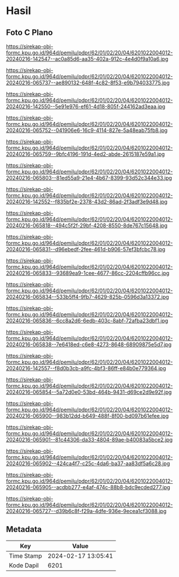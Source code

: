 # Hasil

## Foto C Plano

https://sirekap-obj-formc.kpu.go.id/964d/pemilu/pdpr/62/01/02/20/04/6201022004012-20240216-142547--ac0a85d6-aa35-402a-912c-4e4d0f9a10a6.jpg

https://sirekap-obj-formc.kpu.go.id/964d/pemilu/pdpr/62/01/02/20/04/6201022004012-20240216-065737--ae890132-648f-4c82-8f53-e9b794033775.jpg

https://sirekap-obj-formc.kpu.go.id/964d/pemilu/pdpr/62/01/02/20/04/6201022004012-20240216-142550--5e91e976-ef61-4d18-805f-244162ad3eaa.jpg

https://sirekap-obj-formc.kpu.go.id/964d/pemilu/pdpr/62/01/02/20/04/6201022004012-20240216-065752--041906e6-16c9-4114-827e-5a48eab75fb8.jpg

https://sirekap-obj-formc.kpu.go.id/964d/pemilu/pdpr/62/01/02/20/04/6201022004012-20240216-065759--9bfc4196-191d-4ed2-abde-2615187e59a1.jpg

https://sirekap-obj-formc.kpu.go.id/964d/pemilu/pdpr/62/01/02/20/04/6201022004012-20240216-065803--81ed55a9-21e4-4b67-8399-93d52c344e33.jpg

https://sirekap-obj-formc.kpu.go.id/964d/pemilu/pdpr/62/01/02/20/04/6201022004012-20240216-142552--f835bf2e-2378-43d2-86ad-2f3adf3e9d48.jpg

https://sirekap-obj-formc.kpu.go.id/964d/pemilu/pdpr/62/01/02/20/04/6201022004012-20240216-065818--494c5f2f-29bf-4208-8550-8de767c15648.jpg

https://sirekap-obj-formc.kpu.go.id/964d/pemilu/pdpr/62/01/02/20/04/6201022004012-20240216-065831--d96ebedf-2fee-461d-b906-57ef3bfcbc78.jpg

https://sirekap-obj-formc.kpu.go.id/964d/pemilu/pdpr/62/01/02/20/04/6201022004012-20240216-065833--93689ea9-1cee-4677-86cc-2204cffb96cc.jpg

https://sirekap-obj-formc.kpu.go.id/964d/pemilu/pdpr/62/01/02/20/04/6201022004012-20240216-065834--533b5ff4-9fb7-4629-825b-0596d3a13372.jpg

https://sirekap-obj-formc.kpu.go.id/964d/pemilu/pdpr/62/01/02/20/04/6201022004012-20240216-065836--6cc8a2d6-6edb-403c-8abf-72afba23dbf1.jpg

https://sirekap-obj-formc.kpu.go.id/964d/pemilu/pdpr/62/01/02/20/04/6201022004012-20240216-065838--7e6418ed-c6e8-4273-8648-68909875e5d7.jpg

https://sirekap-obj-formc.kpu.go.id/964d/pemilu/pdpr/62/01/02/20/04/6201022004012-20240216-142557--f8d0b3cb-a9fc-4bf3-86ff-e84b0e779364.jpg

https://sirekap-obj-formc.kpu.go.id/964d/pemilu/pdpr/62/01/02/20/04/6201022004012-20240216-065854--5a72d0e0-53bd-464b-9431-d69ce2d9e92f.jpg

https://sirekap-obj-formc.kpu.go.id/964d/pemilu/pdpr/62/01/02/20/04/6201022004012-20240216-065900--983b12dd-b649-488f-8f00-bd097b61efee.jpg

https://sirekap-obj-formc.kpu.go.id/964d/pemilu/pdpr/62/01/02/20/04/6201022004012-20240216-065901--81c44306-da33-4804-89ae-b40083a5bce2.jpg

https://sirekap-obj-formc.kpu.go.id/964d/pemilu/pdpr/62/01/02/20/04/6201022004012-20240216-065902--424ca4f7-c25c-4da6-ba37-aa83df5a6c28.jpg

https://sirekap-obj-formc.kpu.go.id/964d/pemilu/pdpr/62/01/02/20/04/6201022004012-20240216-065905--acdbb277-e4af-474c-88b8-bdc9ecded277.jpg

https://sirekap-obj-formc.kpu.go.id/964d/pemilu/pdpr/62/01/02/20/04/6201022004012-20240216-065727--d39b6c8f-f29a-4dfe-936e-9ecea1cf3088.jpg


## Metadata

| Key        | Value               |
| ---------- | ------------------- |
| Time Stamp | 2024-02-17 13:05:41 |
| Kode Dapil | 6201                |



